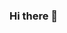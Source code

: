 ### Hi there 👋

<!--
**JmWisecarver/JmWisecarver** is a ✨ _special_ ✨ repository because its `README.md` (this file) appears on your GitHub profile.


